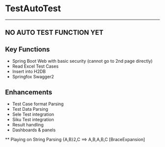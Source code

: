 # TestAutoTest
----
NO AUTO TEST FUNCTION YET
----

## Key Functions
* Spring Boot Web with basic security (cannot go to 2nd page directly)
* Read Excel Test Cases
* Insert into H2DB
* Springfox Swagger2

## Enhancements
* Test Case format Parsing
* Test Data Parsing
* Sele Test integration
* Siku Test integration
* Result handling
* Dashboards & panels

** Playing on String Parsing {A,B}2,C ==> A,B,A,B,C [BraceExpansion]
